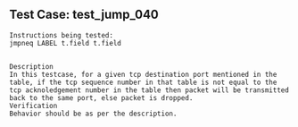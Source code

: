 Test Case: test_jump_040
-----------------------

    Instructions being tested:
	jmpneq LABEL t.field t.field


	Description
	In this testcase, for a given tcp destination port mentioned in the table, if the tcp sequence number in that table is not equal to the tcp acknoledgement number in the table then packet will be transmitted back to the same port, else packet is dropped.
	Verification
	Behavior should be as per the description.
